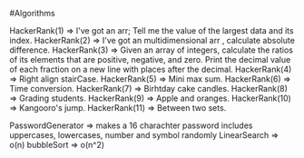 #Algorithms

HackerRank(1) => I've got an arr; Tell me the value of the largest data and its index.
HackerRank(2) => I've got an multidimensional arr , calculate absolute difference.
HackerRank(3) => Given an array of integers, calculate the ratios of its elements that are positive, negative, and zero. Print the decimal value of each fraction on a new line                      with places after the decimal.
HackerRank(4) => Right align stairCase.
HackerRank(5) => Mini max sum.
HackerRank(6) => Time conversion.
HackerRank(7) => Birhtday cake candles.
HackerRank(8) => Grading students.
HackerRank(9) => Apple and oranges. 
HackerRank(10) => Kangooro's jump.
HackerRank(11) => Between two sets.

PasswordGenerator => makes a 16 charachter password includes uppercases, lowercases, number and symbol randomly
LinearSearch => o(n)
bubbleSort => o(n^2)  
